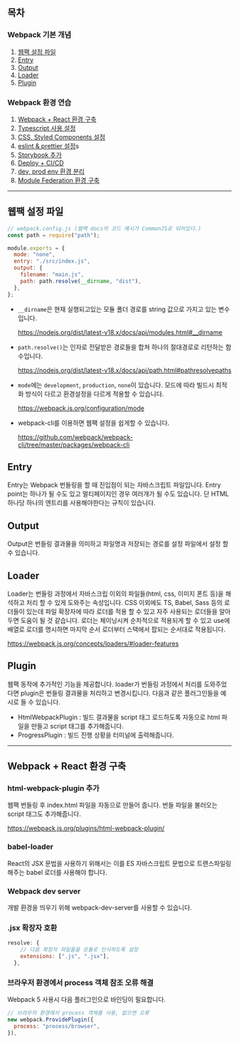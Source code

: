 ## 목차

### Webpack 기본 개념

1. [웹팩 설정 파일](#웹팩-설정-파일)
2. [Entry](#Entry)
3. [Output](#Output)
4. [Loader](#Loader)
5. [Plugin](#Plugin)

### Webpack 환경 연습

1. [Webpack + React 환경 구축](#Webpack-+-React-환경-구축)
2. [Typescript 사용 설정]()
3. [CSS, Styled Components 설정]()
4. [eslint & prettier 설정]()s
5. [Storybook 추가]()
6. [Deploy + CI/CD]()
7. [dev, prod env 환경 분리]()
8. [Module Federation 환경 구축]()

---

## 웹팩 설정 파일

```javascript
// webpack.config.js (웹팩 docs의 코드 예시가 CommonJS로 되어있다.)
const path = require("path");

module.exports = {
  mode: "none",
  entry: "./src/index.js",
  output: {
    filename: "main.js",
    path: path.resolve(__dirname, "dist"),
  },
};
```

- `__dirname`은 현재 실행되고있는 모듈 폴더 경로를 string 값으로 가지고 있는 변수입니다.

  https://nodejs.org/dist/latest-v18.x/docs/api/modules.html#__dirname

- `path.resolve()`는 인자로 전달받은 경로들을 합쳐 하나의 절대경로로 리턴하는 함수입니다.

  https://nodejs.org/dist/latest-v18.x/docs/api/path.html#pathresolvepaths

- `mode`에는 `development`, `production`, `none`이 있습니다. 모드에 따라 빌드시 최적화 방식이 다르고 환경설정을 다르게 적용할 수 있습니다.

  https://webpack.js.org/configuration/mode

- webpack-cli를 이용하면 웹팩 설정을 쉽게할 수 있습니다.

  https://github.com/webpack/webpack-cli/tree/master/packages/webpack-cli

## Entry

Entry는 Webpack 번들링을 할 때 진입점이 되는 자바스크립트 파일입니다. Entry point는 하나가 될 수도 있고 멀티페이지인 경우 여러개가 될 수도 있습니다. 단 HTML 하나당 하나의 엔트리를 사용해야한다는 규칙이 있습니다.

## Output

Output은 번들링 결과물을 의미하고 파일명과 저장되는 경로를 설정 파일에서 설정 할 수 있습니다.

## Loader

Loader는 번들링 과정에서 자바스크립 이외의 파일들(html, css, 이미지 폰트 등)을 해석하고 처리 할 수 있게 도와주는 속성입니다.
CSS 이외에도 TS, Babel, Sass 등의 로더들이 있는데 파일 확장자에 따라 로더를 적용 할 수 있고 자주 사용되는 로더들을 알아두면 도움이 될 것 같습니다.
로더는 체이닝시켜 순차적으로 적용되게 할 수 있고 use에 배열로 로더를 명시하면 마지막 순서 로더부터 스택에서 팝되는 순서대로 적용됩니다.

https://webpack.js.org/concepts/loaders/#loader-features

## Plugin

웹팩 동작에 추가적인 기능을 제공합니다. loader가 번들링 과정에서 처리를 도와주었다면 plugin은 번들링 결과물을 처리하고 변경시킵니다. 다음과 같은 플러그인들을 예시로 들 수 있습니다.

- HtmlWebpackPlugin : 빌드 결과물을 script 태그 로드하도록 자동으로 html 파일을 만들고 script 태그를 추가해줍니다.
- ProgressPlugin : 빌드 진행 상황을 터미널에 출력해줍니다.

---

## Webpack + React 환경 구축

### html-webpack-plugin 추가

웹팩 번들링 후 index.html 파일을 자동으로 만들어 줍니다. 번들 파일을 불러오는 script 태그도 추가해줍니다.

https://webpack.js.org/plugins/html-webpack-plugin/

### babel-loader

React의 JSX 문법을 사용하기 위해서는 이를 ES 자바스크립트 문법으로 트랜스파일링해주는 babel 로더를 사용해야 합니다.

### Webpack dev server

개발 환경을 띄우기 위해 webpack-dev-server를 사용할 수 있습니다.

### .jsx 확장자 호환

```javascript
resolve: {
    // 다음 확장자 파일들을 모듈로 인식하도록 설정
    extensions: [".js", ".jsx"],
  },
```

### 브라우저 환경에서 process 객체 참조 오류 해결

Webpack 5 사용시 다음 플러그인으로 바인딩이 필요합니다.

```javascript
// 브라우저 환경에서 process 객체를 사용, 없으면 오류
new webpack.ProvidePlugin({
  process: "process/browser",
}),
```
